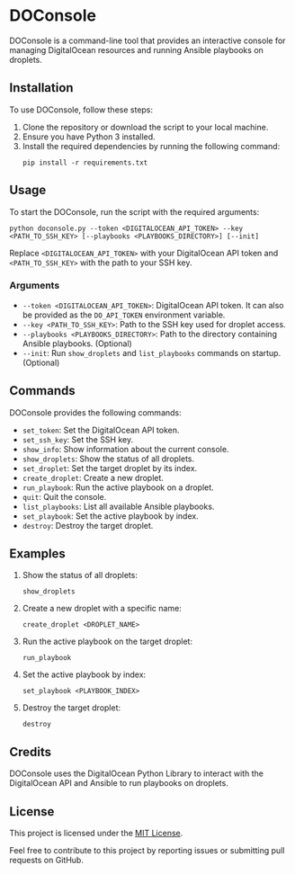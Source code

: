 # DOConsole

DOConsole is a command-line tool that provides an interactive console for managing DigitalOcean resources and running Ansible playbooks on droplets.

## Installation

To use DOConsole, follow these steps:

1. Clone the repository or download the script to your local machine.
2. Ensure you have Python 3 installed.
3. Install the required dependencies by running the following command:
   ```
   pip install -r requirements.txt
   ```

## Usage

To start the DOConsole, run the script with the required arguments:

```
python doconsole.py --token <DIGITALOCEAN_API_TOKEN> --key <PATH_TO_SSH_KEY> [--playbooks <PLAYBOOKS_DIRECTORY>] [--init]
```

Replace `<DIGITALOCEAN_API_TOKEN>` with your DigitalOcean API token and `<PATH_TO_SSH_KEY>` with the path to your SSH key.

### Arguments

- `--token <DIGITALOCEAN_API_TOKEN>`: DigitalOcean API token. It can also be provided as the `DO_API_TOKEN` environment variable.
- `--key <PATH_TO_SSH_KEY>`: Path to the SSH key used for droplet access.
- `--playbooks <PLAYBOOKS_DIRECTORY>`: Path to the directory containing Ansible playbooks. (Optional)
- `--init`: Run `show_droplets` and `list_playbooks` commands on startup. (Optional)

## Commands

DOConsole provides the following commands:

- `set_token`: Set the DigitalOcean API token.
- `set_ssh_key`: Set the SSH key.
- `show_info`: Show information about the current console.
- `show_droplets`: Show the status of all droplets.
- `set_droplet`: Set the target droplet by its index.
- `create_droplet`: Create a new droplet.
- `run_playbook`: Run the active playbook on a droplet.
- `quit`: Quit the console.
- `list_playbooks`: List all available Ansible playbooks.
- `set_playbook`: Set the active playbook by index.
- `destroy`: Destroy the target droplet.

## Examples

1. Show the status of all droplets:
   ```
   show_droplets
   ```

2. Create a new droplet with a specific name:
   ```
   create_droplet <DROPLET_NAME>
   ```

3. Run the active playbook on the target droplet:
   ```
   run_playbook
   ```

4. Set the active playbook by index:
   ```
   set_playbook <PLAYBOOK_INDEX>
   ```

5. Destroy the target droplet:
   ```
   destroy
   ```

## Credits

DOConsole uses the DigitalOcean Python Library to interact with the DigitalOcean API and Ansible to run playbooks on droplets.

## License

This project is licensed under the [MIT License](LICENSE).

Feel free to contribute to this project by reporting issues or submitting pull requests on GitHub.
